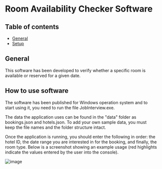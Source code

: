 # Room Availability Checker Software

## Table of contents
- [General](#General)
- [Setup](#How-to-use-softwares)

## General

This software has been developed to verify whether a specific room is available or reserved for a given date.

## How to use software

The software has been published for Windows operation system and to start using it, you need to run the file JobInterview.exe. 

The data the application uses can be found in the "data" folder as bookings.json and hotels.json. To add your own sample data, you must keep the file names and the folder structure intact. 

Once the application is running, you should enter the following in order: the hotel ID, the date range you are interested in for the booking, and finally, the room type. Below is a screenshot showing an example usage (red highlights indicate the values entered by the user into the console).

![image](https://github.com/user-attachments/assets/665a5ac6-aefb-413e-b9cf-6139abbea71f)
